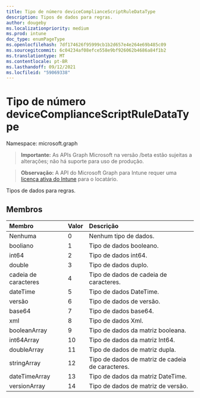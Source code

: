 ```yaml
---
title: Tipo de número deviceComplianceScriptRuleDataType
description: Tipos de dados para regras.
author: dougeby
ms.localizationpriority: medium
ms.prod: intune
doc_type: enumPageType
ms.openlocfilehash: 7df174626f95999cb1b2d657e4e264e69b485c09
ms.sourcegitcommit: 6c04234af08efce558e9bf926062b4686a84f1b2
ms.translationtype: MT
ms.contentlocale: pt-BR
ms.lasthandoff: 09/12/2021
ms.locfileid: "59069338"
---
```

# <a name="devicecompliancescriptruledatatype-enum-type"></a>Tipo de número deviceComplianceScriptRuleDataType

Namespace: microsoft.graph

> **Importante:** As APIs Graph Microsoft na versão /beta estão sujeitas a alterações; não há suporte para uso de produção.

> **Observação:** A API do Microsoft Graph para Intune requer uma [licença ativa do Intune](https://go.microsoft.com/fwlink/?linkid=839381) para o locatário.

Tipos de dados para regras.

## <a name="members"></a>Membros
|Membro|Valor|Descrição|
|:---|:---|:---|
|Nenhuma|0|Nenhum tipo de dados.|
|booliano|1|Tipo de dados booleano.|
|int64|2|Tipo de dados int64.|
|double|3|Tipo de dados duplo.|
|cadeia de caracteres|4 |Tipo de dados de cadeia de caracteres.|
|dateTime|5 |Tipo de dados DateTime.|
|versão|6 |Tipo de dados de versão.|
|base64|7 |Tipo de dados base64.|
|xml|8 |Tipo de dados Xml.|
|booleanArray|9 |Tipo de dados da matriz booleana.|
|int64Array|10 |Tipo de dados da matriz Int64.|
|doubleArray|11|Tipo de dados de matriz dupla.|
|stringArray|12 |Tipo de dados de matriz de cadeia de caracteres.|
|dateTimeArray|13|Tipo de dados da matriz DateTime.|
|versionArray|14 |Tipo de dados de matriz de versão.|



